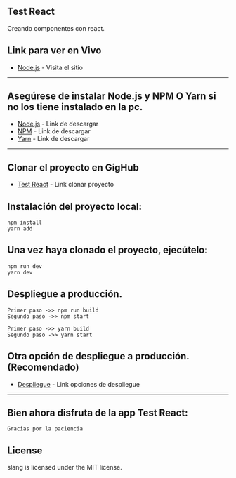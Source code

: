 Test React
---------------------------------------------------------------------------------------------------
Creando componentes con react.

## Link para ver en Vivo
* [Node.js](https://test-react-nine.vercel.app/) - Visita el sitio
-----------------------------------------------------------------------------------------------------

## Asegúrese de instalar Node.js y NPM O Yarn si no los tiene instalado en la pc.
* [Node.js](https://nodejs.org/es/download/) - Link de descargar
* [NPM](https://www.npmjs.com/package/download) - Link de descargar
* [Yarn](https://classic.yarnpkg.com/en/docs/install/#windows-stable) - Link de descargar
-----------------------------------------------------------------------------------------------------

## Clonar el proyecto en GigHub
* [Test React](https://github.com/Duwahiner/test-react) - Link clonar proyecto

## Instalación del proyecto local:
    npm install
    yarn add

## Una vez haya clonado el proyecto, ejecútelo:
    npm run dev
    yarn dev

## Despliegue a producción.
    Primer paso ->> npm run build
    Segundo paso ->> npm start

    Primer paso ->> yarn build
    Segundo paso ->> yarn start

## Otra opción de despliegue a producción. (Recomendado)
* [Despliegue](https://nextjs.org/docs/deployment) - Link opciones de despliegue
-----------------------------------------------------------------------------------------------------

## Bien ahora disfruta de la app Test React:
    Gracias por la paciencia

## License
slang is licensed under the MIT license.

